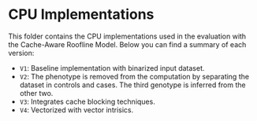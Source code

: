 # CPU Implementations

This folder contains the CPU implementations used in the evaluation with the Cache-Aware Roofline Model. Below you can find a summary of each version:

* `V1`: Baseline implementation with binarized input dataset.
* `V2`: The phenotype is removed from the computation by separating the dataset in controls and cases. The third genotype is inferred from the other two.
* `V3`: Integrates cache blocking techniques.
* `V4`: Vectorized with vector intrisics.
